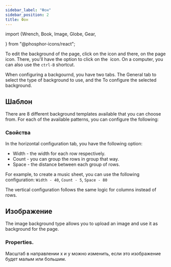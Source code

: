 ```yaml
---
sidebar_label: "Фон"
sidebar_position: 2
title: Фон
---
```


import {Wrench, Book, Image, Globe, Gear,

} from "@phosphor-icons/react";

To edit the background of the page, click on the <Wrench/> icon and there, on the <Book/> page icon. There, you'll have the option to click on the <Image/> icon. On a computer, you can also use the `ctrl-B` shortcut.

When configuring a backgournd, you have two tabs. The <Globe/> General tab to select the type of background to use, and the <Gear/> To configure the selected background.

## <Globe/> Шаблон

There are 8 different background templates available that you can choose from. For each of the available patterns, you can configure the following:


### <Gear/> Свойства

In the horizontal configuration tab, you have the following option:

- Width - the width for each row respectively.
- Count - you can group the rows in group that way.
- Space - the distance between each group of rows.

For example, to create a music sheet, you can use the following configuration: `Width - 40`, `Count - 5`, `Space - 80`

The vertical configuration follows the same logic for columns instead of rows.

## <Globe/> Изображение

The image background type allows you to upload an image and use it as background for the page.

### <Gear/> Properties.

Масштаб в направлении x и y можно изменить, если это изображение будет малым или большим.

